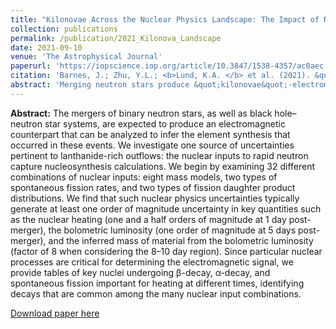 ```yaml
---
title: "Kilonovae Across the Nuclear Physics Landscape: The Impact of Nuclear Physics Uncertainties on r-process-powered Emission"
collection: publications
permalink: /publication/2021_Kilonova_Landscape
date: 2021-09-10
venue: 'The Astrophysical Journal'
paperurl: 'https://iopscience.iop.org/article/10.3847/1538-4357/ac0aec'
citation: 'Barnes, J.; Zhu, Y.L.; <b>Lund, K.A. </b> et al. (2021). &quot;Kilonovae Across the Nuclear Physics Landscape: The Impact of Nuclear Physics Uncertainties on r-process-powered Emission&quot; <i>The Astrophysical Journal</i>. 918(44).'
abstract: 'Merging neutron stars produce &quot;kilonovae&quot;-electromagnetic transients powered by the decay of unstable nuclei synthesized via rapid neutron capture (the r-process) in material that is gravitationally unbound during inspiral and coalescence. Kilonova emission, if accurately interpreted, can be used to characterize the masses and compositions of merger-driven outflows, helping to resolve a long-standing debate about the origins of r-process material in the Universe. We explore how the uncertain properties of nuclei involved in the r-process complicate the inference of outflow properties from kilonova observations. Using r-process simulations, we show how nuclear physics uncertainties impact predictions of radioactive heating and element synthesis. For a set of models that span a large range in both predicted heating and final abundances, we carry out detailed numerical calculations of decay product thermalization and radiation transport in a kilonova ejecta with a fixed mass and density profile. The light curves associated with our models exhibit great diversity in their luminosities, with peak brightness varying by more than an order of magnitude. We also find variability in the shape of the kilonova light curves and their color, which in some cases runs counter to the expectation that increasing levels of lanthanide and/or actinide enrichment will be correlated with longer, dimmer, redder emission.'
---
```

<b>Abstract:</b> The mergers of binary neutron stars, as well as black hole–neutron star systems, are expected to produce an electromagnetic counterpart that can be analyzed to infer the element synthesis that occurred in these events. We investigate one source of uncertainties pertinent to lanthanide-rich outflows: the nuclear inputs to rapid neutron capture nucleosynthesis calculations. We begin by examining 32 different combinations of nuclear inputs: eight mass models, two types of spontaneous fission rates, and two types of fission daughter product distributions. We find that such nuclear physics uncertainties typically generate at least one order of magnitude uncertainty in key quantities such as the nuclear heating (one and a half orders of magnitude at 1 day post-merger), the bolometric luminosity (one order of magnitude at 5 days post-merger), and the inferred mass of material from the bolometric luminosity (factor of 8 when considering the 8–10 day region). Since particular nuclear processes are critical for determining the electromagnetic signal, we provide tables of key nuclei undergoing β-decay, α-decay, and spontaneous fission important for heating at different times, identifying decays that are common among the many nuclear input combinations.

[Download paper here](http://kelslund.github.io/files/papers/2021_Barnes_KN_landscape.pdf)
